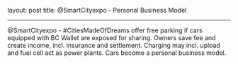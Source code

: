 layout: post
title: @SmartCityexpo - Personal Business Model

---

@SmartCityexpo - #CitiesMadeOfDreams offer free parking if cars equipped with BC Wallet are exposed for sharing. Owners save fee and create income, incl. insurance and settlement. Charging may incl. upload and fuel cell act as power plants. Cars become a personal business model. 